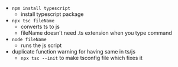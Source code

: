- `npm install typescript`
	- install typescript package
- `npx tsc fileName`
	- converts ts to js
	- fileName doesn't need .ts extension when you type command
- `node fileName`
	- runs the js script
- duplicate function warning for having same in ts/js
	 - `npx tsc --init` to make tsconfig file which fixes it